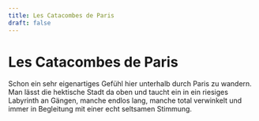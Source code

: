 ```yaml
---
title: Les Catacombes de Paris
draft: false
---
```


# Les Catacombes de Paris

Schon ein sehr eigenartiges Gefühl hier unterhalb durch Paris zu wandern. Man lässt die hektische Stadt da oben und taucht ein in ein riesiges Labyrinth an Gängen, manche endlos lang, manche total verwinkelt und immer in Begleitung mit einer echt seltsamen Stimmung.

<BaseImage src="paris/catacombes-1.jpeg" alt="Les Catacombes de Paris" class="mb-5" />
<BaseImage src="paris/catacombes-2.jpeg" alt="Les Catacombes de Paris" class="mb-5" />